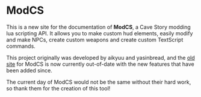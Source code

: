 # ModCS

This is a new site for the documentation of **ModCS**, a Cave Story modding lua scripting API.
It allows you to make custom hud elements, easily modify and make NPCs, create custom weapons and
create custom TextScript commands.

This project originally was developed by aikyuu and yasinbread, and the [old site](https://modcavestory.github.io) for ModCS
is now currently out-of-date with the new features that have been added since.

The current day of ModCS would not be the same without their hard work, so thank them for the creation of this tool!
